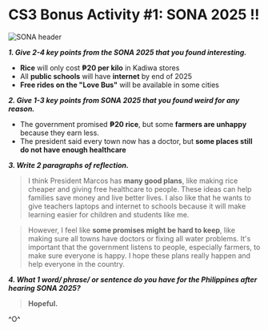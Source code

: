 # **CS3 Bonus Activity #1: SONA 2025 !!**

![SONA header](https://stateofthenation.gov.ph/wp-content/uploads/2025/07/sona_banner-2.jpeg)

_**1. Give 2-4 key points from the SONA 2025 that you found interesting.**_
* **Rice** will only cost **₱20 per kilo** in Kadiwa stores
* All **public schools** will have **internet** by end of 2025
* **Free rides on the "Love Bus"** will be available in some cities


_**2. Give 1-3 key points from SONA 2025 that you found weird for any reason.**_
* The government promised **₱20 rice**, but some **farmers are unhappy** because they earn less.
* The president said every town now has a doctor, but **some places still do not have enough healthcare**

_**3. Write 2 paragraphs of reflection.**_
> I think President Marcos has **many good plans**, like making rice cheaper and giving free healthcare to people. These ideas can help families save money and live better lives. I also like that he wants to give teachers laptops and internet to schools because it will make learning easier for children and students like me.

> However, I feel like **some promises might be hard to keep**, like making sure all towns have doctors or fixing all water problems. It's important that the government listens to people, especially farmers, to make sure everyone is happy. I hope these plans really happen and help everyone in the country.

_**4. What 1 word/ phrase/ or sentence do you have for the Philippines after hearing SONA 2025?**_
>**Hopeful.**

^O^
